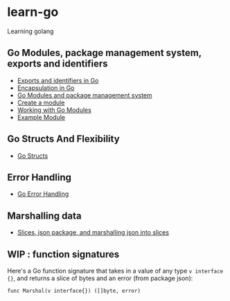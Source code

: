 # learn-go
Learning golang

## Go Modules, package management system, exports and identifiers
- [Exports and identifiers in Go](./docs/EXPORTS-SELECTORS-IDENTIFIERS.md)
- [Encapsulation in Go](./docs/ENCAPSULATION.md)
- [Go Modules and package management system](./docs/GO-MODULES.md)
- [Create a module](./docs/CREATE-MODULE.md)
- [Working with Go Modules](./docs/WORK-WITH-MODULES.md)
- [Example Module](./module-example)

## Go Structs And Flexibility
- [Go Structs](docs/STRUCTS.md)

## Error Handling
- [Go Error Handling](./docs/ERROR-HANDLING.md)

## Marshalling data
- [Slices, json package, and marshalling json into slices](./marshal)

## WIP : function signatures

Here's a Go function signature that takes in a value of any type `v interface {}`,
and returns a slice of bytes and an error (from package json):
```
func Marshal(v interface{}) ([]byte, error)
```

